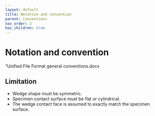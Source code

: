 ```yaml
---
layout: default
title: Notation and convention
parent: Conventions
nav_order: 2
has_children: true
---
```


# Notation and convention

“Unified File Format general conventions.docx

## Limitation  
- Wedge shape must be symmetric.
- Specimen contact surface must be flat or cylindrical.
- The wedge contact face is assumed to exactly match the specimen surface.
